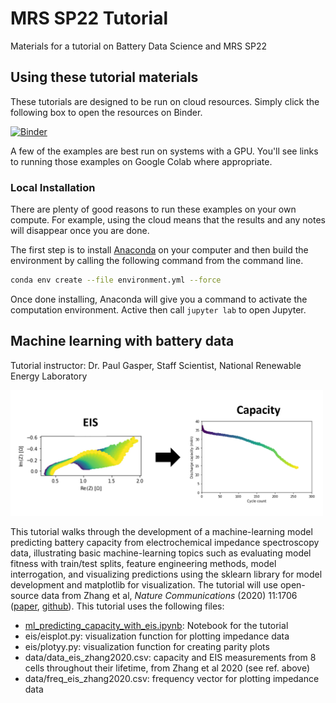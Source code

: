 # MRS SP22 Tutorial

Materials for a tutorial on Battery Data Science and MRS SP22

## Using these tutorial materials

These tutorials are designed to be run on cloud resources. 
Simply click the following box to open the resources on Binder.

[![Binder](https://mybinder.org/badge_logo.svg)](https://mybinder.org/v2/gh/battery-data-commons/mrs-sp22-tutorial/HEAD)

A few of the examples are best run on systems with a GPU. You'll see links to running those examples on Google Colab where appropriate.

### Local Installation

There are plenty of good reasons to run these examples on your own compute.
For example, using the cloud means that the results and any notes will disappear once you are done.

The first step is to install [Anaconda](https://docs.conda.io/en/latest/miniconda.html) on your computer and then build the environment by calling the following command from the command line.

```bash
conda env create --file environment.yml --force
```

Once done installing, Anaconda will give you a command to activate the computation environment. Active then call `jupyter lab` to open Jupyter.

## Machine learning with battery data
Tutorial instructor: Dr. Paul Gasper, Staff Scientist, National Renewable Energy Laboratory

<img src="figures/eis_to_q.png" width="500"/>

This tutorial walks through the development of a machine-learning model predicting battery capacity from electrochemical impedance spectroscopy data, illustrating basic machine-learning topics such as evaluating model fitness with train/test splits, feature engineering methods, model interrogation, and visualizing predictions using the sklearn library for model development and matplotlib for visualization. The tutorial will use open-source data from Zhang et al, *Nature Communications* (2020) 11:1706 ([paper](https://www.nature.com/articles/s41467-020-15235-7.pdf), [github](https://github.com/YunweiZhang/ML-identify-battery-degradation)). This tutorial uses the following files:
- [ml_predicting_capacity_with_eis.ipynb](/ml_predicting_capacity_with_eis.ipynb): Notebook for the tutorial
- eis/eisplot.py: visualization function for plotting impedance data
- eis/plotyy.py: visualization function for creating parity plots
- data/data_eis_zhang2020.csv: capacity and EIS measurements from 8 cells throughout their lifetime, from Zhang et al 2020 (see ref. above)
- data/freq_eis_zhang2020.csv: frequency vector for plotting impedance data
